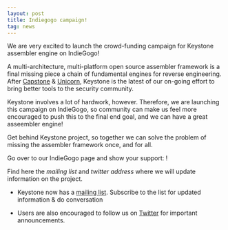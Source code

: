 ```yaml
---
layout: post
title: Indiegogo campaign!
tag: news
---
```


We are very excited to launch the crowd-funding campaign for Keystone assembler engine on IndieGogo!

A multi-architecture, multi-platform open source assembler framework is a final missing piece a chain of fundamental engines for reverse engineering. After [Capstone](http://www.capstone-engine.org) & [Unicorn](http://www.unicorn-engine.org), Keystone is the latest of our on-going effort to bring better tools to the security community.

Keystone involves a lot of hardwork, however. Therefore, we are launching this campaign on IndieGogo, so community can make us feel more encouraged to push this to the final end goal, and we can have a great asseembler engine!

Get behind Keystone project, so together we can solve the problem of missing the assembler framework once, and for all.

Go over to our IndieGogo page and show your support: !

Find here the *mailing list* and *twitter address* where we will update information on the project.

- Keystone now has a [mailing list](http://www.freelists.org/list/keystone-engine). Subscribe to the list for updated information & do conversation

- Users are also encouraged to follow us on [Twitter](https://twitter.com/keystone_engine) for important announcements.

